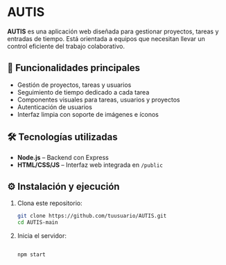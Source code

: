 # AUTIS

**AUTIS** es una aplicación web diseñada para gestionar proyectos, tareas y entradas de tiempo. Está orientada a equipos que necesitan llevar un control eficiente del trabajo colaborativo.

## 🚀 Funcionalidades principales

- Gestión de proyectos, tareas y usuarios
- Seguimiento de tiempo dedicado a cada tarea
- Componentes visuales para tareas, usuarios y proyectos
- Autenticación de usuarios
- Interfaz limpia con soporte de imágenes e íconos


## 🛠️ Tecnologías utilizadas

- **Node.js** – Backend con Express
- **HTML/CSS/JS** – Interfaz web integrada en `/public`

## ⚙️ Instalación y ejecución

1. Clona este repositorio:
   ```bash
   git clone https://github.com/tuusuario/AUTIS.git
   cd AUTIS-main

2. Inicia el servidor:

   ```bash

   npm start

